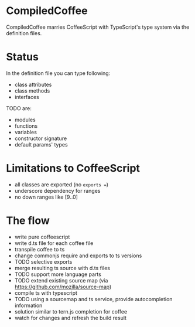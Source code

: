 # CompiledCoffee

CompiledCoffee marries CoffeeScript with TypeScript's type system via the definition files.

# Status

In the definition file you can type following:
- class attributes
- class methods
- interfaces

TODO are:
- modules
- functions
- variables
- constructor signature
- default params' types

# Limitations to CoffeeScript 
- all classes are exported (no `exports =`)
- underscore dependency for ranges
- no down ranges like [9..0]

# The flow

- write pure coffeescript
- write d.ts file for each coffee file
- transpile coffee to ts
- change commonjs require and exports to ts versions
 - TODO selective exports
- merge resulting ts source with d.ts files
 - TODO support more language parts
 - TODO extend existing source map (via https://github.com/mozilla/source-map)
- compile ts with typescript
- TODO using a sourcemap and ts service, provide autocompletion information
 - solution similar to tern.js completion for coffee
- watch for changes and refresh the build result
